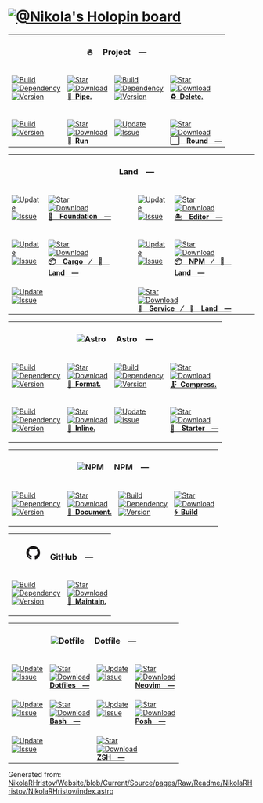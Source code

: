 <h1>
<a href=https://holopin.io/@Nikola target=_blank>
<img alt="@Nikola's Holopin board" src="https://holopin.io/api/user/board?user=Nikola">
</a>
</h1>
<table>
<tr>
<td colspan=4>
<h3 align=center>
<span>
<picture>
</picture>🔥 </span> Project —<br>
</h3>
</td>
</tr>
<tr>
<td colspan=1 valign=top>
<br>
<a href=HTTPS://GitHub.Com/Playform/Pipe/actions/workflows/Node.yml target=_blank>
<picture>
<source media="(prefers-color-scheme: dark)" srcset="https://img.shields.io/github/actions/workflow/status/Playform/Pipe/Node.yml?branch=main&label=Build&logo=node.js&color=black&labelColor=black&logoColor=white&logoWidth=0">
<source media="(prefers-color-scheme: light)" srcset="https://img.shields.io/github/actions/workflow/status/Playform/Pipe/Node.yml?branch=main&label=Build&logo=node.js&color=white&labelColor=white&logoColor=black&logoWidth=0">
<img alt=Build src="https://img.shields.io/github/actions/workflow/status/Playform/Pipe/Node.yml?branch=main&label=Build&logo=node.js&color=black&labelColor=black&logoColor=white&logoWidth=0" title=Build>
</picture>
</a>
<br>
<a href="HTTPS://NPMJS.Org/@playform/pipe?activeTab=dependencies" target=_blank>
<picture>
<source media="(prefers-color-scheme: dark)" srcset="https://img.shields.io/librariesio/release/npm/@playform/pipe?logo=dependabot&label=&color=black&labelColor=black&logoColor=white&logoWidth=0">
<source media="(prefers-color-scheme: light)" srcset="https://img.shields.io/librariesio/release/npm/@playform/pipe?logo=dependabot&label=&color=white&labelColor=white&logoColor=black&logoWidth=0">
<img alt=Dependency src="https://img.shields.io/librariesio/release/npm/@playform/pipe?logo=dependabot&label=&color=black&labelColor=black&logoColor=white&logoWidth=0" title=Dependency>
</picture>
</a>
<br>
<a href=HTTPS://NPMJS.Org/@playform/pipe target=_blank>
<picture>
<source media="(prefers-color-scheme: dark)" srcset="https://img.shields.io/npm/v/@playform/pipe?label=Version&logo=npm&color=black&labelColor=black&logoColor=white&logoWidth=0">
<source media="(prefers-color-scheme: light)" srcset="https://img.shields.io/npm/v/@playform/pipe?label=Version&logo=npm&color=white&labelColor=white&logoColor=black&logoWidth=0">
<img alt=Version src="https://img.shields.io/npm/v/@playform/pipe?label=Version&logo=npm&color=black&labelColor=black&logoColor=white&logoWidth=0" title=Version>
</picture>
</a>
<br>
<br>
</td>
<td colspan=1 valign=top>
<br>
<a href=HTTPS://GitHub.Com/Playform/Pipe target=_blank>
<picture>
<source media="(prefers-color-scheme: dark)" srcset="https://img.shields.io/github/stars/Playform/Pipe?label=stars&logo=github&color=black&labelColor=black&logoColor=white&logoWidth=0&logoColor=black">
<source media="(prefers-color-scheme: light)" srcset="https://img.shields.io/github/stars/Playform/Pipe?label=stars&logo=github&color=white&labelColor=white&logoColor=black&logoWidth=0&logoColor=black">
<img alt=Star src="https://img.shields.io/github/stars/Playform/Pipe?label=stars&logo=github&color=black&labelColor=black&logoColor=white&logoWidth=0&logoColor=black">
</picture>
</a>
<br>
<a href=HTTPS://NPMJS.Org/@playform/pipe target=_blank>
<picture>
<source media="(prefers-color-scheme: dark)" srcset="https://img.shields.io/npm/dt/@playform/pipe?label=Download&logo=npm&color=black&labelColor=black&logoColor=white&logoWidth=0">
<source media="(prefers-color-scheme: light)" srcset="https://img.shields.io/npm/dt/@playform/pipe?label=Download&logo=npm&color=white&labelColor=white&logoColor=black&logoWidth=0">
<img alt=Download src="https://img.shields.io/npm/dt/@playform/pipe?label=Download&logo=npm&color=black&labelColor=black&logoColor=white&logoWidth=0" title=Download>
</picture>
</a>
<br>
<a href=HTTPS://GitHub.Com/Playform/Pipe target=_blank>
<b>🧪 Pipe.</b>
</a>
<br>
</td>
<td colspan=1 valign=top>
<br>
<a href=HTTPS://GitHub.Com/Playform/Delete/actions/workflows/Node.yml target=_blank>
<picture>
<source media="(prefers-color-scheme: dark)" srcset="https://img.shields.io/github/actions/workflow/status/Playform/Delete/Node.yml?branch=main&label=Build&logo=node.js&color=black&labelColor=black&logoColor=white&logoWidth=0">
<source media="(prefers-color-scheme: light)" srcset="https://img.shields.io/github/actions/workflow/status/Playform/Delete/Node.yml?branch=main&label=Build&logo=node.js&color=white&labelColor=white&logoColor=black&logoWidth=0">
<img alt=Build src="https://img.shields.io/github/actions/workflow/status/Playform/Delete/Node.yml?branch=main&label=Build&logo=node.js&color=black&labelColor=black&logoColor=white&logoWidth=0" title=Build>
</picture>
</a>
<br>
<a href="HTTPS://NPMJS.Org/@playform/delete?activeTab=dependencies" target=_blank>
<picture>
<source media="(prefers-color-scheme: dark)" srcset="https://img.shields.io/librariesio/release/npm/@playform/delete?logo=dependabot&label=&color=black&labelColor=black&logoColor=white&logoWidth=0">
<source media="(prefers-color-scheme: light)" srcset="https://img.shields.io/librariesio/release/npm/@playform/delete?logo=dependabot&label=&color=white&labelColor=white&logoColor=black&logoWidth=0">
<img alt=Dependency src="https://img.shields.io/librariesio/release/npm/@playform/delete?logo=dependabot&label=&color=black&labelColor=black&logoColor=white&logoWidth=0" title=Dependency>
</picture>
</a>
<br>
<a href=HTTPS://NPMJS.Org/@playform/delete target=_blank>
<picture>
<source media="(prefers-color-scheme: dark)" srcset="https://img.shields.io/npm/v/@playform/delete?label=Version&logo=npm&color=black&labelColor=black&logoColor=white&logoWidth=0">
<source media="(prefers-color-scheme: light)" srcset="https://img.shields.io/npm/v/@playform/delete?label=Version&logo=npm&color=white&labelColor=white&logoColor=black&logoWidth=0">
<img alt=Version src="https://img.shields.io/npm/v/@playform/delete?label=Version&logo=npm&color=black&labelColor=black&logoColor=white&logoWidth=0" title=Version>
</picture>
</a>
<br>
<br>
</td>
<td colspan=1 valign=top>
<br>
<a href=HTTPS://GitHub.Com/Playform/Delete target=_blank>
<picture>
<source media="(prefers-color-scheme: dark)" srcset="https://img.shields.io/github/stars/Playform/Delete?label=stars&logo=github&color=black&labelColor=black&logoColor=white&logoWidth=0&logoColor=black">
<source media="(prefers-color-scheme: light)" srcset="https://img.shields.io/github/stars/Playform/Delete?label=stars&logo=github&color=white&labelColor=white&logoColor=black&logoWidth=0&logoColor=black">
<img alt=Star src="https://img.shields.io/github/stars/Playform/Delete?label=stars&logo=github&color=black&labelColor=black&logoColor=white&logoWidth=0&logoColor=black">
</picture>
</a>
<br>
<a href=HTTPS://NPMJS.Org/@playform/delete target=_blank>
<picture>
<source media="(prefers-color-scheme: dark)" srcset="https://img.shields.io/npm/dt/@playform/delete?label=Download&logo=npm&color=black&labelColor=black&logoColor=white&logoWidth=0">
<source media="(prefers-color-scheme: light)" srcset="https://img.shields.io/npm/dt/@playform/delete?label=Download&logo=npm&color=white&labelColor=white&logoColor=black&logoWidth=0">
<img alt=Download src="https://img.shields.io/npm/dt/@playform/delete?label=Download&logo=npm&color=black&labelColor=black&logoColor=white&logoWidth=0" title=Download>
</picture>
</a>
<br>
<a href=HTTPS://GitHub.Com/Playform/Delete target=_blank>
<b>♻️ Delete.</b>
</a>
<br>
</td>
</tr>
<tr>
<td colspan=1 valign=top>
<br>
<a href=HTTPS://GitHub.Com/Playform/Run/actions/workflows/Rust.yml target=_blank>
<picture>
<source media="(prefers-color-scheme: dark)" srcset="https://img.shields.io/github/actions/workflow/status/Playform/Run/Rust.yml?branch=main&label=Build&color=black&labelColor=black&logoColor=white&logoWidth=0">
<source media="(prefers-color-scheme: light)" srcset="https://img.shields.io/github/actions/workflow/status/Playform/Run/Rust.yml?branch=main&label=Build&color=white&labelColor=white&logoColor=black&logoWidth=0">
<img alt=Build src="https://img.shields.io/github/actions/workflow/status/Playform/Run/Rust.yml?branch=main&label=Build&color=black&labelColor=black&logoColor=white&logoWidth=0" title=Build>
</picture>
</a>
<br>
<a href=HTTPS://Crates.IO/crates/prun target=_blank>
<picture>
<source media="(prefers-color-scheme: dark)" srcset="https://img.shields.io/crates/v/prun?label=Version&color=black&labelColor=black&logoColor=white&logoWidth=0">
<source media="(prefers-color-scheme: light)" srcset="https://img.shields.io/crates/v/prun?label=Version&color=white&labelColor=white&logoColor=black&logoWidth=0">
<img alt=Version src="https://img.shields.io/crates/v/prun?label=Version&color=black&labelColor=black&logoColor=white&logoWidth=0" title=Version>
</picture>
</a>
<br>
<br>
</td>
<td colspan=1 valign=top>
<br>
<a href=https://github.com/Playform/Run.git target=_blank>
<picture>
<source media="(prefers-color-scheme: dark)" srcset="https://img.shields.io/github/stars/Playform/Run?label=stars&logo=github&color=black&labelColor=black&logoColor=white&logoWidth=0&logoColor=black">
<source media="(prefers-color-scheme: light)" srcset="https://img.shields.io/github/stars/Playform/Run?label=stars&logo=github&color=white&labelColor=white&logoColor=black&logoWidth=0&logoColor=black">
<img alt=Star src="https://img.shields.io/github/stars/Playform/Run?label=stars&logo=github&color=black&labelColor=black&logoColor=white&logoWidth=0&logoColor=black">
</picture>
</a>
<br>
<a href=HTTPS://Crates.IO/crates/prun target=_blank>
<picture>
<source media="(prefers-color-scheme: dark)" srcset="https://img.shields.io/crates/d/prun?label=Download&color=black&labelColor=black&logoColor=white&logoWidth=0">
<source media="(prefers-color-scheme: light)" srcset="https://img.shields.io/crates/d/prun?label=Download&color=white&labelColor=white&logoColor=black&logoWidth=0">
<img alt=Download src="https://img.shields.io/crates/d/prun?label=Download&color=black&labelColor=black&logoColor=white&logoWidth=0" title=Download>
</picture>
</a>
<br>
<a href=https://github.com/Playform/Run.git target=_blank>
<b>🍺 Run</b>
</a>
<br>
</td>
<td colspan=1 valign=top>
<br>
<a href=HTTPS://GitHub.Com/RoundWindows/Application target=_blank>
<picture>
<source media="(prefers-color-scheme: dark)" srcset="https://img.shields.io/github/last-commit/RoundWindows/Application?label=Update&color=black&labelColor=black&logoColor=white&logoWidth=0">
<source media="(prefers-color-scheme: light)" srcset="https://img.shields.io/github/last-commit/RoundWindows/Application?label=Update&color=white&labelColor=white&logoColor=black&logoWidth=0">
<img alt=Update src="https://img.shields.io/github/last-commit/RoundWindows/Application?label=Update&color=black&labelColor=black&logoColor=white&logoWidth=0" title=Update>
</picture>
</a>
<br>
<a href=HTTPS://GitHub.Com/RoundWindows/Application target=_blank>
<picture>
<source media="(prefers-color-scheme: dark)" srcset="https://img.shields.io/github/issues/RoundWindows/Application?label=Issue&color=black&labelColor=black&logoColor=white&logoWidth=0">
<source media="(prefers-color-scheme: light)" srcset="https://img.shields.io/github/issues/RoundWindows/Application?label=Issue&color=white&labelColor=white&logoColor=black&logoWidth=0">
<img alt=Issue src="https://img.shields.io/github/issues/RoundWindows/Application?label=Issue&color=black&labelColor=black&logoColor=white&logoWidth=0" title=Issue>
</picture>
</a>
<br>
<br>
</td>
<td colspan=1 valign=top>
<br>
<a href=https://github.com/PlayForm/Round target=_blank>
<picture>
<source media="(prefers-color-scheme: dark)" srcset="https://img.shields.io/github/stars/PlayForm/Round?label=stars&logo=github&color=black&labelColor=black&logoColor=white&logoWidth=0&logoColor=black">
<source media="(prefers-color-scheme: light)" srcset="https://img.shields.io/github/stars/PlayForm/Round?label=stars&logo=github&color=white&labelColor=white&logoColor=black&logoWidth=0&logoColor=black">
<img alt=Star src="https://img.shields.io/github/stars/PlayForm/Round?label=stars&logo=github&color=black&labelColor=black&logoColor=white&logoWidth=0&logoColor=black">
</picture>
</a>
<br>
<a href=HTTPS://GitHub.Com/RoundWindows/Application target=_blank>
<picture>
<source media="(prefers-color-scheme: dark)" srcset="https://img.shields.io/github/downloads/RoundWindows/Application/total?label=Download&color=black&labelColor=black&logoColor=white&logoWidth=0">
<source media="(prefers-color-scheme: light)" srcset="https://img.shields.io/github/downloads/RoundWindows/Application/total?label=Download&color=white&labelColor=white&logoColor=black&logoWidth=0">
<img alt=Download src="https://img.shields.io/github/downloads/RoundWindows/Application/total?label=Download&color=black&labelColor=black&logoColor=white&logoWidth=0" title=Download>
</picture>
</a>
<br>
<a href=https://github.com/PlayForm/Round target=_blank>
<b>⬜ Round —</b>
</a>
<br>
</td>
</tr>
</table>
<table>
<tr>
<td colspan=4>
<h3 align=center>
<picture>
<source media="(prefers-color-scheme: dark)" srcset=https://nikolahristov.tech/Dark/Image/GitHub/Land.svg>
<source media="(prefers-color-scheme: light)" srcset=https://nikolahristov.tech/Image/GitHub/Land.svg>
<img alt="" src=https://nikolahristov.tech/Image/GitHub/Land.svg width=28>
</picture> Land —<br>
</h3>
</td>
</tr>
<tr>
<td colspan=1 valign=top>
<br>
<a href=HTTPS://GitHub.Com/CodeEditorLand/Foundation target=_blank>
<picture>
<source media="(prefers-color-scheme: dark)" srcset="https://img.shields.io/github/last-commit/CodeEditorLand/Foundation?label=Update&color=black&labelColor=black&logoColor=white&logoWidth=0">
<source media="(prefers-color-scheme: light)" srcset="https://img.shields.io/github/last-commit/CodeEditorLand/Foundation?label=Update&color=white&labelColor=white&logoColor=black&logoWidth=0">
<img alt=Update src="https://img.shields.io/github/last-commit/CodeEditorLand/Foundation?label=Update&color=black&labelColor=black&logoColor=white&logoWidth=0" title=Update>
</picture>
</a>
<br>
<a href=HTTPS://GitHub.Com/CodeEditorLand/Foundation target=_blank>
<picture>
<source media="(prefers-color-scheme: dark)" srcset="https://img.shields.io/github/issues/CodeEditorLand/Foundation?label=Issue&color=black&labelColor=black&logoColor=white&logoWidth=0">
<source media="(prefers-color-scheme: light)" srcset="https://img.shields.io/github/issues/CodeEditorLand/Foundation?label=Issue&color=white&labelColor=white&logoColor=black&logoWidth=0">
<img alt=Issue src="https://img.shields.io/github/issues/CodeEditorLand/Foundation?label=Issue&color=black&labelColor=black&logoColor=white&logoWidth=0" title=Issue>
</picture>
</a>
<br>
<br>
</td>
<td colspan=1 valign=top>
<br>
<a href=https://github.com/CodeEditorLand/Foundation target=_blank>
<picture>
<source media="(prefers-color-scheme: dark)" srcset="https://img.shields.io/github/stars/CodeEditorLand/Foundation?label=stars&logo=github&color=black&labelColor=black&logoColor=white&logoWidth=0&logoColor=black">
<source media="(prefers-color-scheme: light)" srcset="https://img.shields.io/github/stars/CodeEditorLand/Foundation?label=stars&logo=github&color=white&labelColor=white&logoColor=black&logoWidth=0&logoColor=black">
<img alt=Star src="https://img.shields.io/github/stars/CodeEditorLand/Foundation?label=stars&logo=github&color=black&labelColor=black&logoColor=white&logoWidth=0&logoColor=black">
</picture>
</a>
<br>
<a href=HTTPS://GitHub.Com/CodeEditorLand/Foundation target=_blank>
<picture>
<source media="(prefers-color-scheme: dark)" srcset="https://img.shields.io/github/downloads/CodeEditorLand/Foundation/total?label=Download&color=black&labelColor=black&logoColor=white&logoWidth=0">
<source media="(prefers-color-scheme: light)" srcset="https://img.shields.io/github/downloads/CodeEditorLand/Foundation/total?label=Download&color=white&labelColor=white&logoColor=black&logoWidth=0">
<img alt=Download src="https://img.shields.io/github/downloads/CodeEditorLand/Foundation/total?label=Download&color=black&labelColor=black&logoColor=white&logoWidth=0" title=Download>
</picture>
</a>
<br>
<a href=https://github.com/CodeEditorLand/Foundation target=_blank>
<b>🌌 Foundation —</b>
</a>
<br>
</td>
<td colspan=1 valign=top>
<br>
<a href=HTTPS://GitHub.Com/CodeEditorLand/Editor target=_blank>
<picture>
<source media="(prefers-color-scheme: dark)" srcset="https://img.shields.io/github/last-commit/CodeEditorLand/Editor?label=Update&color=black&labelColor=black&logoColor=white&logoWidth=0">
<source media="(prefers-color-scheme: light)" srcset="https://img.shields.io/github/last-commit/CodeEditorLand/Editor?label=Update&color=white&labelColor=white&logoColor=black&logoWidth=0">
<img alt=Update src="https://img.shields.io/github/last-commit/CodeEditorLand/Editor?label=Update&color=black&labelColor=black&logoColor=white&logoWidth=0" title=Update>
</picture>
</a>
<br>
<a href=HTTPS://GitHub.Com/CodeEditorLand/Editor target=_blank>
<picture>
<source media="(prefers-color-scheme: dark)" srcset="https://img.shields.io/github/issues/CodeEditorLand/Editor?label=Issue&color=black&labelColor=black&logoColor=white&logoWidth=0">
<source media="(prefers-color-scheme: light)" srcset="https://img.shields.io/github/issues/CodeEditorLand/Editor?label=Issue&color=white&labelColor=white&logoColor=black&logoWidth=0">
<img alt=Issue src="https://img.shields.io/github/issues/CodeEditorLand/Editor?label=Issue&color=black&labelColor=black&logoColor=white&logoWidth=0" title=Issue>
</picture>
</a>
<br>
<br>
</td>
<td colspan=1 valign=top>
<br>
<a href=https://github.com/CodeEditorLand/Editor target=_blank>
<picture>
<source media="(prefers-color-scheme: dark)" srcset="https://img.shields.io/github/stars/CodeEditorLand/Editor?label=stars&logo=github&color=black&labelColor=black&logoColor=white&logoWidth=0&logoColor=black">
<source media="(prefers-color-scheme: light)" srcset="https://img.shields.io/github/stars/CodeEditorLand/Editor?label=stars&logo=github&color=white&labelColor=white&logoColor=black&logoWidth=0&logoColor=black">
<img alt=Star src="https://img.shields.io/github/stars/CodeEditorLand/Editor?label=stars&logo=github&color=black&labelColor=black&logoColor=white&logoWidth=0&logoColor=black">
</picture>
</a>
<br>
<a href=HTTPS://GitHub.Com/CodeEditorLand/Editor target=_blank>
<picture>
<source media="(prefers-color-scheme: dark)" srcset="https://img.shields.io/github/downloads/CodeEditorLand/Editor/total?label=Download&color=black&labelColor=black&logoColor=white&logoWidth=0">
<source media="(prefers-color-scheme: light)" srcset="https://img.shields.io/github/downloads/CodeEditorLand/Editor/total?label=Download&color=white&labelColor=white&logoColor=black&logoWidth=0">
<img alt=Download src="https://img.shields.io/github/downloads/CodeEditorLand/Editor/total?label=Download&color=black&labelColor=black&logoColor=white&logoWidth=0" title=Download>
</picture>
</a>
<br>
<a href=https://github.com/CodeEditorLand/Editor target=_blank>
<b>🏝️ Editor —</b>
</a>
<br>
</td>
</tr>
<tr>
<td colspan=1 valign=top>
<br>
<a href=HTTPS://GitHub.Com/CodeEditorLand/FoundationLandCargo target=_blank>
<picture>
<source media="(prefers-color-scheme: dark)" srcset="https://img.shields.io/github/last-commit/CodeEditorLand/FoundationLandCargo?label=Update&color=black&labelColor=black&logoColor=white&logoWidth=0">
<source media="(prefers-color-scheme: light)" srcset="https://img.shields.io/github/last-commit/CodeEditorLand/FoundationLandCargo?label=Update&color=white&labelColor=white&logoColor=black&logoWidth=0">
<img alt=Update src="https://img.shields.io/github/last-commit/CodeEditorLand/FoundationLandCargo?label=Update&color=black&labelColor=black&logoColor=white&logoWidth=0" title=Update>
</picture>
</a>
<br>
<a href=HTTPS://GitHub.Com/CodeEditorLand/FoundationLandCargo target=_blank>
<picture>
<source media="(prefers-color-scheme: dark)" srcset="https://img.shields.io/github/issues/CodeEditorLand/FoundationLandCargo?label=Issue&color=black&labelColor=black&logoColor=white&logoWidth=0">
<source media="(prefers-color-scheme: light)" srcset="https://img.shields.io/github/issues/CodeEditorLand/FoundationLandCargo?label=Issue&color=white&labelColor=white&logoColor=black&logoWidth=0">
<img alt=Issue src="https://img.shields.io/github/issues/CodeEditorLand/FoundationLandCargo?label=Issue&color=black&labelColor=black&logoColor=white&logoWidth=0" title=Issue>
</picture>
</a>
<br>
<br>
</td>
<td colspan=1 valign=top>
<br>
<a href=https://github.com/CodeEditorLand/FoundationLandCargo target=_blank>
<picture>
<source media="(prefers-color-scheme: dark)" srcset="https://img.shields.io/github/stars/CodeEditorLand/FoundationLandCargo?label=stars&logo=github&color=black&labelColor=black&logoColor=white&logoWidth=0&logoColor=black">
<source media="(prefers-color-scheme: light)" srcset="https://img.shields.io/github/stars/CodeEditorLand/FoundationLandCargo?label=stars&logo=github&color=white&labelColor=white&logoColor=black&logoWidth=0&logoColor=black">
<img alt=Star src="https://img.shields.io/github/stars/CodeEditorLand/FoundationLandCargo?label=stars&logo=github&color=black&labelColor=black&logoColor=white&logoWidth=0&logoColor=black">
</picture>
</a>
<br>
<a href=HTTPS://GitHub.Com/CodeEditorLand/FoundationLandCargo target=_blank>
<picture>
<source media="(prefers-color-scheme: dark)" srcset="https://img.shields.io/github/downloads/CodeEditorLand/FoundationLandCargo/total?label=Download&color=black&labelColor=black&logoColor=white&logoWidth=0">
<source media="(prefers-color-scheme: light)" srcset="https://img.shields.io/github/downloads/CodeEditorLand/FoundationLandCargo/total?label=Download&color=white&labelColor=white&logoColor=black&logoWidth=0">
<img alt=Download src="https://img.shields.io/github/downloads/CodeEditorLand/FoundationLandCargo/total?label=Download&color=black&labelColor=black&logoColor=white&logoWidth=0" title=Download>
</picture>
</a>
<br>
<a href=https://github.com/CodeEditorLand/FoundationLandCargo target=_blank>
<b>📦 Cargo ⁄ 🌆 Land —</b>
</a>
<br>
</td>
<td colspan=1 valign=top>
<br>
<a href=HTTPS://GitHub.Com/CodeEditorLand/FoundationLandNPM target=_blank>
<picture>
<source media="(prefers-color-scheme: dark)" srcset="https://img.shields.io/github/last-commit/CodeEditorLand/FoundationLandNPM?label=Update&color=black&labelColor=black&logoColor=white&logoWidth=0">
<source media="(prefers-color-scheme: light)" srcset="https://img.shields.io/github/last-commit/CodeEditorLand/FoundationLandNPM?label=Update&color=white&labelColor=white&logoColor=black&logoWidth=0">
<img alt=Update src="https://img.shields.io/github/last-commit/CodeEditorLand/FoundationLandNPM?label=Update&color=black&labelColor=black&logoColor=white&logoWidth=0" title=Update>
</picture>
</a>
<br>
<a href=HTTPS://GitHub.Com/CodeEditorLand/FoundationLandNPM target=_blank>
<picture>
<source media="(prefers-color-scheme: dark)" srcset="https://img.shields.io/github/issues/CodeEditorLand/FoundationLandNPM?label=Issue&color=black&labelColor=black&logoColor=white&logoWidth=0">
<source media="(prefers-color-scheme: light)" srcset="https://img.shields.io/github/issues/CodeEditorLand/FoundationLandNPM?label=Issue&color=white&labelColor=white&logoColor=black&logoWidth=0">
<img alt=Issue src="https://img.shields.io/github/issues/CodeEditorLand/FoundationLandNPM?label=Issue&color=black&labelColor=black&logoColor=white&logoWidth=0" title=Issue>
</picture>
</a>
<br>
<br>
</td>
<td colspan=1 valign=top>
<br>
<a href=https://github.com/CodeEditorLand/FoundationLandNPM target=_blank>
<picture>
<source media="(prefers-color-scheme: dark)" srcset="https://img.shields.io/github/stars/CodeEditorLand/FoundationLandNPM?label=stars&logo=github&color=black&labelColor=black&logoColor=white&logoWidth=0&logoColor=black">
<source media="(prefers-color-scheme: light)" srcset="https://img.shields.io/github/stars/CodeEditorLand/FoundationLandNPM?label=stars&logo=github&color=white&labelColor=white&logoColor=black&logoWidth=0&logoColor=black">
<img alt=Star src="https://img.shields.io/github/stars/CodeEditorLand/FoundationLandNPM?label=stars&logo=github&color=black&labelColor=black&logoColor=white&logoWidth=0&logoColor=black">
</picture>
</a>
<br>
<a href=HTTPS://GitHub.Com/CodeEditorLand/FoundationLandNPM target=_blank>
<picture>
<source media="(prefers-color-scheme: dark)" srcset="https://img.shields.io/github/downloads/CodeEditorLand/FoundationLandNPM/total?label=Download&color=black&labelColor=black&logoColor=white&logoWidth=0">
<source media="(prefers-color-scheme: light)" srcset="https://img.shields.io/github/downloads/CodeEditorLand/FoundationLandNPM/total?label=Download&color=white&labelColor=white&logoColor=black&logoWidth=0">
<img alt=Download src="https://img.shields.io/github/downloads/CodeEditorLand/FoundationLandNPM/total?label=Download&color=black&labelColor=black&logoColor=white&logoWidth=0" title=Download>
</picture>
</a>
<br>
<a href=https://github.com/CodeEditorLand/FoundationLandNPM target=_blank>
<b>📦 NPM ⁄ 🌆 Land —</b>
</a>
<br>
</td>
</tr>
<tr>
<td colspan=2 valign=top>
<br>
<a href=HTTPS://GitHub.Com/CodeEditorLand/FoundationLandService target=_blank>
<picture>
<source media="(prefers-color-scheme: dark)" srcset="https://img.shields.io/github/last-commit/CodeEditorLand/FoundationLandService?label=Update&color=black&labelColor=black&logoColor=white&logoWidth=0">
<source media="(prefers-color-scheme: light)" srcset="https://img.shields.io/github/last-commit/CodeEditorLand/FoundationLandService?label=Update&color=white&labelColor=white&logoColor=black&logoWidth=0">
<img alt=Update src="https://img.shields.io/github/last-commit/CodeEditorLand/FoundationLandService?label=Update&color=black&labelColor=black&logoColor=white&logoWidth=0" title=Update>
</picture>
</a>
<br>
<a href=HTTPS://GitHub.Com/CodeEditorLand/FoundationLandService target=_blank>
<picture>
<source media="(prefers-color-scheme: dark)" srcset="https://img.shields.io/github/issues/CodeEditorLand/FoundationLandService?label=Issue&color=black&labelColor=black&logoColor=white&logoWidth=0">
<source media="(prefers-color-scheme: light)" srcset="https://img.shields.io/github/issues/CodeEditorLand/FoundationLandService?label=Issue&color=white&labelColor=white&logoColor=black&logoWidth=0">
<img alt=Issue src="https://img.shields.io/github/issues/CodeEditorLand/FoundationLandService?label=Issue&color=black&labelColor=black&logoColor=white&logoWidth=0" title=Issue>
</picture>
</a>
<br>
<br>
</td>
<td colspan=2 valign=top>
<br>
<a href=https://github.com/CodeEditorLand/FoundationLandService target=_blank>
<picture>
<source media="(prefers-color-scheme: dark)" srcset="https://img.shields.io/github/stars/CodeEditorLand/FoundationLandService?label=stars&logo=github&color=black&labelColor=black&logoColor=white&logoWidth=0&logoColor=black">
<source media="(prefers-color-scheme: light)" srcset="https://img.shields.io/github/stars/CodeEditorLand/FoundationLandService?label=stars&logo=github&color=white&labelColor=white&logoColor=black&logoWidth=0&logoColor=black">
<img alt=Star src="https://img.shields.io/github/stars/CodeEditorLand/FoundationLandService?label=stars&logo=github&color=black&labelColor=black&logoColor=white&logoWidth=0&logoColor=black">
</picture>
</a>
<br>
<a href=HTTPS://GitHub.Com/CodeEditorLand/FoundationLandService target=_blank>
<picture>
<source media="(prefers-color-scheme: dark)" srcset="https://img.shields.io/github/downloads/CodeEditorLand/FoundationLandService/total?label=Download&color=black&labelColor=black&logoColor=white&logoWidth=0">
<source media="(prefers-color-scheme: light)" srcset="https://img.shields.io/github/downloads/CodeEditorLand/FoundationLandService/total?label=Download&color=white&labelColor=white&logoColor=black&logoWidth=0">
<img alt=Download src="https://img.shields.io/github/downloads/CodeEditorLand/FoundationLandService/total?label=Download&color=black&labelColor=black&logoColor=white&logoWidth=0" title=Download>
</picture>
</a>
<br>
<a href=https://github.com/CodeEditorLand/FoundationLandService target=_blank>
<b>🔩 Service ⁄ 🌆 Land —</b>
</a>
<br>
</td>
</tr>
</table>
<table>
<tr>
<td colspan=4>
<h3 align=center>
<span>
<picture>
<source media="(prefers-color-scheme: dark)" srcset=https://nikolahristov.tech/Dark/Image/GitHub/Astro.svg>
<source media="(prefers-color-scheme: light)" srcset=https://nikolahristov.tech/Image/GitHub/Astro.svg>
<img alt=Astro src=https://nikolahristov.tech/Image/GitHub/Astro.svg width=28>
</picture>
</span> Astro —<br>
</h3>
</td>
</tr>
<tr>
<td colspan=1 valign=top>
<br>
<a href=HTTPS://GitHub.Com/Playform/Format/actions/workflows/Node.yml target=_blank>
<picture>
<source media="(prefers-color-scheme: dark)" srcset="https://img.shields.io/github/actions/workflow/status/Playform/Format/Node.yml?branch=main&label=Build&logo=node.js&color=black&labelColor=black&logoColor=white&logoWidth=0">
<source media="(prefers-color-scheme: light)" srcset="https://img.shields.io/github/actions/workflow/status/Playform/Format/Node.yml?branch=main&label=Build&logo=node.js&color=white&labelColor=white&logoColor=black&logoWidth=0">
<img alt=Build src="https://img.shields.io/github/actions/workflow/status/Playform/Format/Node.yml?branch=main&label=Build&logo=node.js&color=black&labelColor=black&logoColor=white&logoWidth=0" title=Build>
</picture>
</a>
<br>
<a href="HTTPS://NPMJS.Org/@playform/format?activeTab=dependencies" target=_blank>
<picture>
<source media="(prefers-color-scheme: dark)" srcset="https://img.shields.io/librariesio/release/npm/@playform/format?logo=dependabot&label=&color=black&labelColor=black&logoColor=white&logoWidth=0">
<source media="(prefers-color-scheme: light)" srcset="https://img.shields.io/librariesio/release/npm/@playform/format?logo=dependabot&label=&color=white&labelColor=white&logoColor=black&logoWidth=0">
<img alt=Dependency src="https://img.shields.io/librariesio/release/npm/@playform/format?logo=dependabot&label=&color=black&labelColor=black&logoColor=white&logoWidth=0" title=Dependency>
</picture>
</a>
<br>
<a href=HTTPS://NPMJS.Org/@playform/format target=_blank>
<picture>
<source media="(prefers-color-scheme: dark)" srcset="https://img.shields.io/npm/v/@playform/format?label=Version&logo=npm&color=black&labelColor=black&logoColor=white&logoWidth=0">
<source media="(prefers-color-scheme: light)" srcset="https://img.shields.io/npm/v/@playform/format?label=Version&logo=npm&color=white&labelColor=white&logoColor=black&logoWidth=0">
<img alt=Version src="https://img.shields.io/npm/v/@playform/format?label=Version&logo=npm&color=black&labelColor=black&logoColor=white&logoWidth=0" title=Version>
</picture>
</a>
<br>
<br>
</td>
<td colspan=1 valign=top>
<br>
<a href=HTTPS://GitHub.Com/Playform/Format target=_blank>
<picture>
<source media="(prefers-color-scheme: dark)" srcset="https://img.shields.io/github/stars/Playform/Format?label=stars&logo=github&color=black&labelColor=black&logoColor=white&logoWidth=0&logoColor=black">
<source media="(prefers-color-scheme: light)" srcset="https://img.shields.io/github/stars/Playform/Format?label=stars&logo=github&color=white&labelColor=white&logoColor=black&logoWidth=0&logoColor=black">
<img alt=Star src="https://img.shields.io/github/stars/Playform/Format?label=stars&logo=github&color=black&labelColor=black&logoColor=white&logoWidth=0&logoColor=black">
</picture>
</a>
<br>
<a href=HTTPS://NPMJS.Org/@playform/format target=_blank>
<picture>
<source media="(prefers-color-scheme: dark)" srcset="https://img.shields.io/npm/dt/@playform/format?label=Download&logo=npm&color=black&labelColor=black&logoColor=white&logoWidth=0">
<source media="(prefers-color-scheme: light)" srcset="https://img.shields.io/npm/dt/@playform/format?label=Download&logo=npm&color=white&labelColor=white&logoColor=black&logoWidth=0">
<img alt=Download src="https://img.shields.io/npm/dt/@playform/format?label=Download&logo=npm&color=black&labelColor=black&logoColor=white&logoWidth=0" title=Download>
</picture>
</a>
<br>
<a href=HTTPS://GitHub.Com/Playform/Format target=_blank>
<b>🗻 Format.</b>
</a>
<br>
</td>
<td colspan=1 valign=top>
<br>
<a href=HTTPS://GitHub.Com/Playform/Compress/actions/workflows/Node.yml target=_blank>
<picture>
<source media="(prefers-color-scheme: dark)" srcset="https://img.shields.io/github/actions/workflow/status/Playform/Compress/Node.yml?branch=main&label=Build&logo=node.js&color=black&labelColor=black&logoColor=white&logoWidth=0">
<source media="(prefers-color-scheme: light)" srcset="https://img.shields.io/github/actions/workflow/status/Playform/Compress/Node.yml?branch=main&label=Build&logo=node.js&color=white&labelColor=white&logoColor=black&logoWidth=0">
<img alt=Build src="https://img.shields.io/github/actions/workflow/status/Playform/Compress/Node.yml?branch=main&label=Build&logo=node.js&color=black&labelColor=black&logoColor=white&logoWidth=0" title=Build>
</picture>
</a>
<br>
<a href="HTTPS://NPMJS.Org/@playform/compress?activeTab=dependencies" target=_blank>
<picture>
<source media="(prefers-color-scheme: dark)" srcset="https://img.shields.io/librariesio/release/npm/@playform/compress?logo=dependabot&label=&color=black&labelColor=black&logoColor=white&logoWidth=0">
<source media="(prefers-color-scheme: light)" srcset="https://img.shields.io/librariesio/release/npm/@playform/compress?logo=dependabot&label=&color=white&labelColor=white&logoColor=black&logoWidth=0">
<img alt=Dependency src="https://img.shields.io/librariesio/release/npm/@playform/compress?logo=dependabot&label=&color=black&labelColor=black&logoColor=white&logoWidth=0" title=Dependency>
</picture>
</a>
<br>
<a href=HTTPS://NPMJS.Org/@playform/compress target=_blank>
<picture>
<source media="(prefers-color-scheme: dark)" srcset="https://img.shields.io/npm/v/@playform/compress?label=Version&logo=npm&color=black&labelColor=black&logoColor=white&logoWidth=0">
<source media="(prefers-color-scheme: light)" srcset="https://img.shields.io/npm/v/@playform/compress?label=Version&logo=npm&color=white&labelColor=white&logoColor=black&logoWidth=0">
<img alt=Version src="https://img.shields.io/npm/v/@playform/compress?label=Version&logo=npm&color=black&labelColor=black&logoColor=white&logoWidth=0" title=Version>
</picture>
</a>
<br>
<br>
</td>
<td colspan=1 valign=top>
<br>
<a href=HTTPS://GitHub.Com/Playform/Compress target=_blank>
<picture>
<source media="(prefers-color-scheme: dark)" srcset="https://img.shields.io/github/stars/Playform/Compress?label=stars&logo=github&color=black&labelColor=black&logoColor=white&logoWidth=0&logoColor=black">
<source media="(prefers-color-scheme: light)" srcset="https://img.shields.io/github/stars/Playform/Compress?label=stars&logo=github&color=white&labelColor=white&logoColor=black&logoWidth=0&logoColor=black">
<img alt=Star src="https://img.shields.io/github/stars/Playform/Compress?label=stars&logo=github&color=black&labelColor=black&logoColor=white&logoWidth=0&logoColor=black">
</picture>
</a>
<br>
<a href=HTTPS://NPMJS.Org/@playform/compress target=_blank>
<picture>
<source media="(prefers-color-scheme: dark)" srcset="https://img.shields.io/npm/dt/@playform/compress?label=Download&logo=npm&color=black&labelColor=black&logoColor=white&logoWidth=0">
<source media="(prefers-color-scheme: light)" srcset="https://img.shields.io/npm/dt/@playform/compress?label=Download&logo=npm&color=white&labelColor=white&logoColor=black&logoWidth=0">
<img alt=Download src="https://img.shields.io/npm/dt/@playform/compress?label=Download&logo=npm&color=black&labelColor=black&logoColor=white&logoWidth=0" title=Download>
</picture>
</a>
<br>
<a href=HTTPS://GitHub.Com/Playform/Compress target=_blank>
<b>🗜️ Compress.</b>
</a>
<br>
</td>
</tr>
<tr>
<td colspan=1 valign=top>
<br>
<a href=HTTPS://GitHub.Com/Playform/Inline/actions/workflows/Node.yml target=_blank>
<picture>
<source media="(prefers-color-scheme: dark)" srcset="https://img.shields.io/github/actions/workflow/status/Playform/Inline/Node.yml?branch=main&label=Build&logo=node.js&color=black&labelColor=black&logoColor=white&logoWidth=0">
<source media="(prefers-color-scheme: light)" srcset="https://img.shields.io/github/actions/workflow/status/Playform/Inline/Node.yml?branch=main&label=Build&logo=node.js&color=white&labelColor=white&logoColor=black&logoWidth=0">
<img alt=Build src="https://img.shields.io/github/actions/workflow/status/Playform/Inline/Node.yml?branch=main&label=Build&logo=node.js&color=black&labelColor=black&logoColor=white&logoWidth=0" title=Build>
</picture>
</a>
<br>
<a href="HTTPS://NPMJS.Org/@playform/inline?activeTab=dependencies" target=_blank>
<picture>
<source media="(prefers-color-scheme: dark)" srcset="https://img.shields.io/librariesio/release/npm/@playform/inline?logo=dependabot&label=&color=black&labelColor=black&logoColor=white&logoWidth=0">
<source media="(prefers-color-scheme: light)" srcset="https://img.shields.io/librariesio/release/npm/@playform/inline?logo=dependabot&label=&color=white&labelColor=white&logoColor=black&logoWidth=0">
<img alt=Dependency src="https://img.shields.io/librariesio/release/npm/@playform/inline?logo=dependabot&label=&color=black&labelColor=black&logoColor=white&logoWidth=0" title=Dependency>
</picture>
</a>
<br>
<a href=HTTPS://NPMJS.Org/@playform/inline target=_blank>
<picture>
<source media="(prefers-color-scheme: dark)" srcset="https://img.shields.io/npm/v/@playform/inline?label=Version&logo=npm&color=black&labelColor=black&logoColor=white&logoWidth=0">
<source media="(prefers-color-scheme: light)" srcset="https://img.shields.io/npm/v/@playform/inline?label=Version&logo=npm&color=white&labelColor=white&logoColor=black&logoWidth=0">
<img alt=Version src="https://img.shields.io/npm/v/@playform/inline?label=Version&logo=npm&color=black&labelColor=black&logoColor=white&logoWidth=0" title=Version>
</picture>
</a>
<br>
<br>
</td>
<td colspan=1 valign=top>
<br>
<a href=HTTPS://GitHub.Com/Playform/Inline target=_blank>
<picture>
<source media="(prefers-color-scheme: dark)" srcset="https://img.shields.io/github/stars/Playform/Inline?label=stars&logo=github&color=black&labelColor=black&logoColor=white&logoWidth=0&logoColor=black">
<source media="(prefers-color-scheme: light)" srcset="https://img.shields.io/github/stars/Playform/Inline?label=stars&logo=github&color=white&labelColor=white&logoColor=black&logoWidth=0&logoColor=black">
<img alt=Star src="https://img.shields.io/github/stars/Playform/Inline?label=stars&logo=github&color=black&labelColor=black&logoColor=white&logoWidth=0&logoColor=black">
</picture>
</a>
<br>
<a href=HTTPS://NPMJS.Org/@playform/inline target=_blank>
<picture>
<source media="(prefers-color-scheme: dark)" srcset="https://img.shields.io/npm/dt/@playform/inline?label=Download&logo=npm&color=black&labelColor=black&logoColor=white&logoWidth=0">
<source media="(prefers-color-scheme: light)" srcset="https://img.shields.io/npm/dt/@playform/inline?label=Download&logo=npm&color=white&labelColor=white&logoColor=black&logoWidth=0">
<img alt=Download src="https://img.shields.io/npm/dt/@playform/inline?label=Download&logo=npm&color=black&labelColor=black&logoColor=white&logoWidth=0" title=Download>
</picture>
</a>
<br>
<a href=HTTPS://GitHub.Com/Playform/Inline target=_blank>
<b>🦔 Inline.</b>
</a>
<br>
</td>
<td colspan=1 valign=top>
<br>
<a href=HTTPS://GitHub.Com/PlayForm/Starter target=_blank>
<picture>
<source media="(prefers-color-scheme: dark)" srcset="https://img.shields.io/github/last-commit/PlayForm/Starter?label=Update&color=black&labelColor=black&logoColor=white&logoWidth=0">
<source media="(prefers-color-scheme: light)" srcset="https://img.shields.io/github/last-commit/PlayForm/Starter?label=Update&color=white&labelColor=white&logoColor=black&logoWidth=0">
<img alt=Update src="https://img.shields.io/github/last-commit/PlayForm/Starter?label=Update&color=black&labelColor=black&logoColor=white&logoWidth=0" title=Update>
</picture>
</a>
<br>
<a href=HTTPS://GitHub.Com/PlayForm/Starter target=_blank>
<picture>
<source media="(prefers-color-scheme: dark)" srcset="https://img.shields.io/github/issues/PlayForm/Starter?label=Issue&color=black&labelColor=black&logoColor=white&logoWidth=0">
<source media="(prefers-color-scheme: light)" srcset="https://img.shields.io/github/issues/PlayForm/Starter?label=Issue&color=white&labelColor=white&logoColor=black&logoWidth=0">
<img alt=Issue src="https://img.shields.io/github/issues/PlayForm/Starter?label=Issue&color=black&labelColor=black&logoColor=white&logoWidth=0" title=Issue>
</picture>
</a>
<br>
<br>
</td>
<td colspan=1 valign=top>
<br>
<a href=https://github.com/PlayForm/Starter target=_blank>
<picture>
<source media="(prefers-color-scheme: dark)" srcset="https://img.shields.io/github/stars/PlayForm/Starter?label=stars&logo=github&color=black&labelColor=black&logoColor=white&logoWidth=0&logoColor=black">
<source media="(prefers-color-scheme: light)" srcset="https://img.shields.io/github/stars/PlayForm/Starter?label=stars&logo=github&color=white&labelColor=white&logoColor=black&logoWidth=0&logoColor=black">
<img alt=Star src="https://img.shields.io/github/stars/PlayForm/Starter?label=stars&logo=github&color=black&labelColor=black&logoColor=white&logoWidth=0&logoColor=black">
</picture>
</a>
<br>
<a href=HTTPS://GitHub.Com/PlayForm/Starter target=_blank>
<picture>
<source media="(prefers-color-scheme: dark)" srcset="https://img.shields.io/github/downloads/PlayForm/Starter/total?label=Download&color=black&labelColor=black&logoColor=white&logoWidth=0">
<source media="(prefers-color-scheme: light)" srcset="https://img.shields.io/github/downloads/PlayForm/Starter/total?label=Download&color=white&labelColor=white&logoColor=black&logoWidth=0">
<img alt=Download src="https://img.shields.io/github/downloads/PlayForm/Starter/total?label=Download&color=black&labelColor=black&logoColor=white&logoWidth=0" title=Download>
</picture>
</a>
<br>
<a href=https://github.com/PlayForm/Starter target=_blank>
<b>📄 Starter —</b>
</a>
<br>
</td>
</tr>
</table>
<table>
<tr>
<td colspan=4>
<h3 align=center>
<span>
<picture>
<source media="(prefers-color-scheme: dark)" srcset=https://nikolahristov.tech/Image/GitHub/n.svg>
<source media="(prefers-color-scheme: light)" srcset=https://nikolahristov.tech/Image/GitHub/n.svg>
<img alt=NPM src=https://nikolahristov.tech/Image/GitHub/n.svg width=28>
</picture>
</span> NPM —<br>
</h3>
</td>
</tr>
<tr>
<td colspan=1 valign=top>
<br>
<a href=HTTPS://GitHub.Com/Playform/Document/actions/workflows/Node.yml target=_blank>
<picture>
<source media="(prefers-color-scheme: dark)" srcset="https://img.shields.io/github/actions/workflow/status/Playform/Document/Node.yml?branch=main&label=Build&logo=node.js&color=black&labelColor=black&logoColor=white&logoWidth=0">
<source media="(prefers-color-scheme: light)" srcset="https://img.shields.io/github/actions/workflow/status/Playform/Document/Node.yml?branch=main&label=Build&logo=node.js&color=white&labelColor=white&logoColor=black&logoWidth=0">
<img alt=Build src="https://img.shields.io/github/actions/workflow/status/Playform/Document/Node.yml?branch=main&label=Build&logo=node.js&color=black&labelColor=black&logoColor=white&logoWidth=0" title=Build>
</picture>
</a>
<br>
<a href="HTTPS://NPMJS.Org/@playform/document?activeTab=dependencies" target=_blank>
<picture>
<source media="(prefers-color-scheme: dark)" srcset="https://img.shields.io/librariesio/release/npm/@playform/document?logo=dependabot&label=&color=black&labelColor=black&logoColor=white&logoWidth=0">
<source media="(prefers-color-scheme: light)" srcset="https://img.shields.io/librariesio/release/npm/@playform/document?logo=dependabot&label=&color=white&labelColor=white&logoColor=black&logoWidth=0">
<img alt=Dependency src="https://img.shields.io/librariesio/release/npm/@playform/document?logo=dependabot&label=&color=black&labelColor=black&logoColor=white&logoWidth=0" title=Dependency>
</picture>
</a>
<br>
<a href=HTTPS://NPMJS.Org/@playform/document target=_blank>
<picture>
<source media="(prefers-color-scheme: dark)" srcset="https://img.shields.io/npm/v/@playform/document?label=Version&logo=npm&color=black&labelColor=black&logoColor=white&logoWidth=0">
<source media="(prefers-color-scheme: light)" srcset="https://img.shields.io/npm/v/@playform/document?label=Version&logo=npm&color=white&labelColor=white&logoColor=black&logoWidth=0">
<img alt=Version src="https://img.shields.io/npm/v/@playform/document?label=Version&logo=npm&color=black&labelColor=black&logoColor=white&logoWidth=0" title=Version>
</picture>
</a>
<br>
<br>
</td>
<td colspan=1 valign=top>
<br>
<a href=HTTPS://GitHub.Com/Playform/Document target=_blank>
<picture>
<source media="(prefers-color-scheme: dark)" srcset="https://img.shields.io/github/stars/Playform/Document?label=stars&logo=github&color=black&labelColor=black&logoColor=white&logoWidth=0&logoColor=black">
<source media="(prefers-color-scheme: light)" srcset="https://img.shields.io/github/stars/Playform/Document?label=stars&logo=github&color=white&labelColor=white&logoColor=black&logoWidth=0&logoColor=black">
<img alt=Star src="https://img.shields.io/github/stars/Playform/Document?label=stars&logo=github&color=black&labelColor=black&logoColor=white&logoWidth=0&logoColor=black">
</picture>
</a>
<br>
<a href=HTTPS://NPMJS.Org/@playform/document target=_blank>
<picture>
<source media="(prefers-color-scheme: dark)" srcset="https://img.shields.io/npm/dt/@playform/document?label=Download&logo=npm&color=black&labelColor=black&logoColor=white&logoWidth=0">
<source media="(prefers-color-scheme: light)" srcset="https://img.shields.io/npm/dt/@playform/document?label=Download&logo=npm&color=white&labelColor=white&logoColor=black&logoWidth=0">
<img alt=Download src="https://img.shields.io/npm/dt/@playform/document?label=Download&logo=npm&color=black&labelColor=black&logoColor=white&logoWidth=0" title=Download>
</picture>
</a>
<br>
<a href=HTTPS://GitHub.Com/Playform/Document target=_blank>
<b>📃 Document.</b>
</a>
<br>
</td>
<td colspan=1 valign=top>
<br>
<a href=HTTPS://GitHub.Com/Playform/Build/actions/workflows/Node.yml target=_blank>
<picture>
<source media="(prefers-color-scheme: dark)" srcset="https://img.shields.io/github/actions/workflow/status/Playform/Build/Node.yml?branch=main&label=Build&logo=node.js&color=black&labelColor=black&logoColor=white&logoWidth=0">
<source media="(prefers-color-scheme: light)" srcset="https://img.shields.io/github/actions/workflow/status/Playform/Build/Node.yml?branch=main&label=Build&logo=node.js&color=white&labelColor=white&logoColor=black&logoWidth=0">
<img alt=Build src="https://img.shields.io/github/actions/workflow/status/Playform/Build/Node.yml?branch=main&label=Build&logo=node.js&color=black&labelColor=black&logoColor=white&logoWidth=0" title=Build>
</picture>
</a>
<br>
<a href="HTTPS://NPMJS.Org/@playform/build?activeTab=dependencies" target=_blank>
<picture>
<source media="(prefers-color-scheme: dark)" srcset="https://img.shields.io/librariesio/release/npm/@playform/build?logo=dependabot&label=&color=black&labelColor=black&logoColor=white&logoWidth=0">
<source media="(prefers-color-scheme: light)" srcset="https://img.shields.io/librariesio/release/npm/@playform/build?logo=dependabot&label=&color=white&labelColor=white&logoColor=black&logoWidth=0">
<img alt=Dependency src="https://img.shields.io/librariesio/release/npm/@playform/build?logo=dependabot&label=&color=black&labelColor=black&logoColor=white&logoWidth=0" title=Dependency>
</picture>
</a>
<br>
<a href=HTTPS://NPMJS.Org/@playform/build target=_blank>
<picture>
<source media="(prefers-color-scheme: dark)" srcset="https://img.shields.io/npm/v/@playform/build?label=Version&logo=npm&color=black&labelColor=black&logoColor=white&logoWidth=0">
<source media="(prefers-color-scheme: light)" srcset="https://img.shields.io/npm/v/@playform/build?label=Version&logo=npm&color=white&labelColor=white&logoColor=black&logoWidth=0">
<img alt=Version src="https://img.shields.io/npm/v/@playform/build?label=Version&logo=npm&color=black&labelColor=black&logoColor=white&logoWidth=0" title=Version>
</picture>
</a>
<br>
<br>
</td>
<td colspan=1 valign=top>
<br>
<a href=HTTPS://GitHub.Com/Playform/Build target=_blank>
<picture>
<source media="(prefers-color-scheme: dark)" srcset="https://img.shields.io/github/stars/Playform/Build?label=stars&logo=github&color=black&labelColor=black&logoColor=white&logoWidth=0&logoColor=black">
<source media="(prefers-color-scheme: light)" srcset="https://img.shields.io/github/stars/Playform/Build?label=stars&logo=github&color=white&labelColor=white&logoColor=black&logoWidth=0&logoColor=black">
<img alt=Star src="https://img.shields.io/github/stars/Playform/Build?label=stars&logo=github&color=black&labelColor=black&logoColor=white&logoWidth=0&logoColor=black">
</picture>
</a>
<br>
<a href=HTTPS://NPMJS.Org/@playform/build target=_blank>
<picture>
<source media="(prefers-color-scheme: dark)" srcset="https://img.shields.io/npm/dt/@playform/build?label=Download&logo=npm&color=black&labelColor=black&logoColor=white&logoWidth=0">
<source media="(prefers-color-scheme: light)" srcset="https://img.shields.io/npm/dt/@playform/build?label=Download&logo=npm&color=white&labelColor=white&logoColor=black&logoWidth=0">
<img alt=Download src="https://img.shields.io/npm/dt/@playform/build?label=Download&logo=npm&color=black&labelColor=black&logoColor=white&logoWidth=0" title=Download>
</picture>
</a>
<br>
<a href=HTTPS://GitHub.Com/Playform/Build target=_blank>
<b>🌀 Build</b>
</a>
<br>
</td>
</tr>
</table>
<table>
<tr>
<td colspan=4>
<h3 align=center>
<span>
<picture>
<source media="(prefers-color-scheme: dark)" srcset=https://raw.githubusercontent.com/NikolaRHristov/NikolaRHristov/Current/.github/Image/GitHub-Mark-Light-32px.png>
<source media="(prefers-color-scheme: light)" srcset=https://raw.githubusercontent.com/NikolaRHristov/NikolaRHristov/Current/.github/Image/GitHub-Mark-32px.png>
<img alt=GitHub src=https://raw.githubusercontent.com/NikolaRHristov/NikolaRHristov/Current/.github/Image/GitHub-Mark-32px.png width=28>
</picture>
</span> GitHub —<br>
</h3>
</td>
</tr>
<tr>
<td colspan=2 valign=top>
<br>
<a href=HTTPS://GitHub.Com/Playform/Maintain/actions/workflows/Node.yml target=_blank>
<picture>
<source media="(prefers-color-scheme: dark)" srcset="https://img.shields.io/github/actions/workflow/status/Playform/Maintain/Node.yml?branch=main&label=Build&logo=node.js&color=black&labelColor=black&logoColor=white&logoWidth=0">
<source media="(prefers-color-scheme: light)" srcset="https://img.shields.io/github/actions/workflow/status/Playform/Maintain/Node.yml?branch=main&label=Build&logo=node.js&color=white&labelColor=white&logoColor=black&logoWidth=0">
<img alt=Build src="https://img.shields.io/github/actions/workflow/status/Playform/Maintain/Node.yml?branch=main&label=Build&logo=node.js&color=black&labelColor=black&logoColor=white&logoWidth=0" title=Build>
</picture>
</a>
<br>
<a href="HTTPS://NPMJS.Org/@playform/maintain?activeTab=dependencies" target=_blank>
<picture>
<source media="(prefers-color-scheme: dark)" srcset="https://img.shields.io/librariesio/release/npm/@playform/maintain?logo=dependabot&label=&color=black&labelColor=black&logoColor=white&logoWidth=0">
<source media="(prefers-color-scheme: light)" srcset="https://img.shields.io/librariesio/release/npm/@playform/maintain?logo=dependabot&label=&color=white&labelColor=white&logoColor=black&logoWidth=0">
<img alt=Dependency src="https://img.shields.io/librariesio/release/npm/@playform/maintain?logo=dependabot&label=&color=black&labelColor=black&logoColor=white&logoWidth=0" title=Dependency>
</picture>
</a>
<br>
<a href=HTTPS://NPMJS.Org/@playform/maintain target=_blank>
<picture>
<source media="(prefers-color-scheme: dark)" srcset="https://img.shields.io/npm/v/@playform/maintain?label=Version&logo=npm&color=black&labelColor=black&logoColor=white&logoWidth=0">
<source media="(prefers-color-scheme: light)" srcset="https://img.shields.io/npm/v/@playform/maintain?label=Version&logo=npm&color=white&labelColor=white&logoColor=black&logoWidth=0">
<img alt=Version src="https://img.shields.io/npm/v/@playform/maintain?label=Version&logo=npm&color=black&labelColor=black&logoColor=white&logoWidth=0" title=Version>
</picture>
</a>
<br>
<br>
</td>
<td colspan=2 valign=top>
<br>
<a href=HTTPS://GitHub.Com/Playform/Maintain target=_blank>
<picture>
<source media="(prefers-color-scheme: dark)" srcset="https://img.shields.io/github/stars/Playform/Maintain?label=stars&logo=github&color=black&labelColor=black&logoColor=white&logoWidth=0&logoColor=black">
<source media="(prefers-color-scheme: light)" srcset="https://img.shields.io/github/stars/Playform/Maintain?label=stars&logo=github&color=white&labelColor=white&logoColor=black&logoWidth=0&logoColor=black">
<img alt=Star src="https://img.shields.io/github/stars/Playform/Maintain?label=stars&logo=github&color=black&labelColor=black&logoColor=white&logoWidth=0&logoColor=black">
</picture>
</a>
<br>
<a href=HTTPS://NPMJS.Org/@playform/maintain target=_blank>
<picture>
<source media="(prefers-color-scheme: dark)" srcset="https://img.shields.io/npm/dt/@playform/maintain?label=Download&logo=npm&color=black&labelColor=black&logoColor=white&logoWidth=0">
<source media="(prefers-color-scheme: light)" srcset="https://img.shields.io/npm/dt/@playform/maintain?label=Download&logo=npm&color=white&labelColor=white&logoColor=black&logoWidth=0">
<img alt=Download src="https://img.shields.io/npm/dt/@playform/maintain?label=Download&logo=npm&color=black&labelColor=black&logoColor=white&logoWidth=0" title=Download>
</picture>
</a>
<br>
<a href=HTTPS://GitHub.Com/Playform/Maintain target=_blank>
<b>🔧 Maintain.</b>
</a>
<br>
</td>
</tr>
</table>
<table>
<tr>
<td colspan=4>
<h3 align=center>
<span>
<picture>
<source media="(prefers-color-scheme: dark)" srcset=https://raw.githubusercontent.com/jglovier/dotfiles-logo/master/dotfiles-logo-icon.png>
<source media="(prefers-color-scheme: light)" srcset=https://raw.githubusercontent.com/jglovier/dotfiles-logo/master/dotfiles-logo-icon.png>
<img alt=Dotfile src=https://raw.githubusercontent.com/jglovier/dotfiles-logo/master/dotfiles-logo-icon.png width=28>
</picture>
</span> Dotfile —<br>
</h3>
</td>
</tr>
<tr>
<td colspan=1 valign=top>
<br>
<a href=HTTPS://GitHub.Com/NikolaRHristov/Dotfile target=_blank>
<picture>
<source media="(prefers-color-scheme: dark)" srcset="https://img.shields.io/github/last-commit/NikolaRHristov/Dotfile?label=Update&color=black&labelColor=black&logoColor=white&logoWidth=0">
<source media="(prefers-color-scheme: light)" srcset="https://img.shields.io/github/last-commit/NikolaRHristov/Dotfile?label=Update&color=white&labelColor=white&logoColor=black&logoWidth=0">
<img alt=Update src="https://img.shields.io/github/last-commit/NikolaRHristov/Dotfile?label=Update&color=black&labelColor=black&logoColor=white&logoWidth=0" title=Update>
</picture>
</a>
<br>
<a href=HTTPS://GitHub.Com/NikolaRHristov/Dotfile target=_blank>
<picture>
<source media="(prefers-color-scheme: dark)" srcset="https://img.shields.io/github/issues/NikolaRHristov/Dotfile?label=Issue&color=black&labelColor=black&logoColor=white&logoWidth=0">
<source media="(prefers-color-scheme: light)" srcset="https://img.shields.io/github/issues/NikolaRHristov/Dotfile?label=Issue&color=white&labelColor=white&logoColor=black&logoWidth=0">
<img alt=Issue src="https://img.shields.io/github/issues/NikolaRHristov/Dotfile?label=Issue&color=black&labelColor=black&logoColor=white&logoWidth=0" title=Issue>
</picture>
</a>
<br>
<br>
</td>
<td colspan=1 valign=top>
<br>
<a href=https://github.com/NikolaRHristov/Dotfile target=_blank>
<picture>
<source media="(prefers-color-scheme: dark)" srcset="https://img.shields.io/github/stars/NikolaRHristov/Dotfile?label=stars&logo=github&color=black&labelColor=black&logoColor=white&logoWidth=0&logoColor=black">
<source media="(prefers-color-scheme: light)" srcset="https://img.shields.io/github/stars/NikolaRHristov/Dotfile?label=stars&logo=github&color=white&labelColor=white&logoColor=black&logoWidth=0&logoColor=black">
<img alt=Star src="https://img.shields.io/github/stars/NikolaRHristov/Dotfile?label=stars&logo=github&color=black&labelColor=black&logoColor=white&logoWidth=0&logoColor=black">
</picture>
</a>
<br>
<a href=HTTPS://GitHub.Com/NikolaRHristov/Dotfile target=_blank>
<picture>
<source media="(prefers-color-scheme: dark)" srcset="https://img.shields.io/github/downloads/NikolaRHristov/Dotfile/total?label=Download&color=black&labelColor=black&logoColor=white&logoWidth=0">
<source media="(prefers-color-scheme: light)" srcset="https://img.shields.io/github/downloads/NikolaRHristov/Dotfile/total?label=Download&color=white&labelColor=white&logoColor=black&logoWidth=0">
<img alt=Download src="https://img.shields.io/github/downloads/NikolaRHristov/Dotfile/total?label=Download&color=black&labelColor=black&logoColor=white&logoWidth=0" title=Download>
</picture>
</a>
<br>
<a href=https://github.com/NikolaRHristov/Dotfile target=_blank>
<b>Dotfiles —</b>
</a>
<br>
</td>
<td colspan=1 valign=top>
<br>
<a href=HTTPS://GitHub.Com/NikolaRHristov/NVIM target=_blank>
<picture>
<source media="(prefers-color-scheme: dark)" srcset="https://img.shields.io/github/last-commit/NikolaRHristov/NVIM?label=Update&color=black&labelColor=black&logoColor=white&logoWidth=0">
<source media="(prefers-color-scheme: light)" srcset="https://img.shields.io/github/last-commit/NikolaRHristov/NVIM?label=Update&color=white&labelColor=white&logoColor=black&logoWidth=0">
<img alt=Update src="https://img.shields.io/github/last-commit/NikolaRHristov/NVIM?label=Update&color=black&labelColor=black&logoColor=white&logoWidth=0" title=Update>
</picture>
</a>
<br>
<a href=HTTPS://GitHub.Com/NikolaRHristov/NVIM target=_blank>
<picture>
<source media="(prefers-color-scheme: dark)" srcset="https://img.shields.io/github/issues/NikolaRHristov/NVIM?label=Issue&color=black&labelColor=black&logoColor=white&logoWidth=0">
<source media="(prefers-color-scheme: light)" srcset="https://img.shields.io/github/issues/NikolaRHristov/NVIM?label=Issue&color=white&labelColor=white&logoColor=black&logoWidth=0">
<img alt=Issue src="https://img.shields.io/github/issues/NikolaRHristov/NVIM?label=Issue&color=black&labelColor=black&logoColor=white&logoWidth=0" title=Issue>
</picture>
</a>
<br>
<br>
</td>
<td colspan=1 valign=top>
<br>
<a href=https://github.com/NikolaRHristov/NVIM target=_blank>
<picture>
<source media="(prefers-color-scheme: dark)" srcset="https://img.shields.io/github/stars/NikolaRHristov/NVIM?label=stars&logo=github&color=black&labelColor=black&logoColor=white&logoWidth=0&logoColor=black">
<source media="(prefers-color-scheme: light)" srcset="https://img.shields.io/github/stars/NikolaRHristov/NVIM?label=stars&logo=github&color=white&labelColor=white&logoColor=black&logoWidth=0&logoColor=black">
<img alt=Star src="https://img.shields.io/github/stars/NikolaRHristov/NVIM?label=stars&logo=github&color=black&labelColor=black&logoColor=white&logoWidth=0&logoColor=black">
</picture>
</a>
<br>
<a href=HTTPS://GitHub.Com/NikolaRHristov/NVIM target=_blank>
<picture>
<source media="(prefers-color-scheme: dark)" srcset="https://img.shields.io/github/downloads/NikolaRHristov/NVIM/total?label=Download&color=black&labelColor=black&logoColor=white&logoWidth=0">
<source media="(prefers-color-scheme: light)" srcset="https://img.shields.io/github/downloads/NikolaRHristov/NVIM/total?label=Download&color=white&labelColor=white&logoColor=black&logoWidth=0">
<img alt=Download src="https://img.shields.io/github/downloads/NikolaRHristov/NVIM/total?label=Download&color=black&labelColor=black&logoColor=white&logoWidth=0" title=Download>
</picture>
</a>
<br>
<a href=https://github.com/NikolaRHristov/NVIM target=_blank>
<b>Neovim —</b>
</a>
<br>
</td>
</tr>
<tr>
<td colspan=1 valign=top>
<br>
<a href=HTTPS://GitHub.Com/NikolaRHristov/Bash target=_blank>
<picture>
<source media="(prefers-color-scheme: dark)" srcset="https://img.shields.io/github/last-commit/NikolaRHristov/Bash?label=Update&color=black&labelColor=black&logoColor=white&logoWidth=0">
<source media="(prefers-color-scheme: light)" srcset="https://img.shields.io/github/last-commit/NikolaRHristov/Bash?label=Update&color=white&labelColor=white&logoColor=black&logoWidth=0">
<img alt=Update src="https://img.shields.io/github/last-commit/NikolaRHristov/Bash?label=Update&color=black&labelColor=black&logoColor=white&logoWidth=0" title=Update>
</picture>
</a>
<br>
<a href=HTTPS://GitHub.Com/NikolaRHristov/Bash target=_blank>
<picture>
<source media="(prefers-color-scheme: dark)" srcset="https://img.shields.io/github/issues/NikolaRHristov/Bash?label=Issue&color=black&labelColor=black&logoColor=white&logoWidth=0">
<source media="(prefers-color-scheme: light)" srcset="https://img.shields.io/github/issues/NikolaRHristov/Bash?label=Issue&color=white&labelColor=white&logoColor=black&logoWidth=0">
<img alt=Issue src="https://img.shields.io/github/issues/NikolaRHristov/Bash?label=Issue&color=black&labelColor=black&logoColor=white&logoWidth=0" title=Issue>
</picture>
</a>
<br>
<br>
</td>
<td colspan=1 valign=top>
<br>
<a href=https://github.com/NikolaRHristov/Bash target=_blank>
<picture>
<source media="(prefers-color-scheme: dark)" srcset="https://img.shields.io/github/stars/NikolaRHristov/Bash?label=stars&logo=github&color=black&labelColor=black&logoColor=white&logoWidth=0&logoColor=black">
<source media="(prefers-color-scheme: light)" srcset="https://img.shields.io/github/stars/NikolaRHristov/Bash?label=stars&logo=github&color=white&labelColor=white&logoColor=black&logoWidth=0&logoColor=black">
<img alt=Star src="https://img.shields.io/github/stars/NikolaRHristov/Bash?label=stars&logo=github&color=black&labelColor=black&logoColor=white&logoWidth=0&logoColor=black">
</picture>
</a>
<br>
<a href=HTTPS://GitHub.Com/NikolaRHristov/Bash target=_blank>
<picture>
<source media="(prefers-color-scheme: dark)" srcset="https://img.shields.io/github/downloads/NikolaRHristov/Bash/total?label=Download&color=black&labelColor=black&logoColor=white&logoWidth=0">
<source media="(prefers-color-scheme: light)" srcset="https://img.shields.io/github/downloads/NikolaRHristov/Bash/total?label=Download&color=white&labelColor=white&logoColor=black&logoWidth=0">
<img alt=Download src="https://img.shields.io/github/downloads/NikolaRHristov/Bash/total?label=Download&color=black&labelColor=black&logoColor=white&logoWidth=0" title=Download>
</picture>
</a>
<br>
<a href=https://github.com/NikolaRHristov/Bash target=_blank>
<b>Bash —</b>
</a>
<br>
</td>
<td colspan=1 valign=top>
<br>
<a href=HTTPS://GitHub.Com/NikolaRHristov/Powershell target=_blank>
<picture>
<source media="(prefers-color-scheme: dark)" srcset="https://img.shields.io/github/last-commit/NikolaRHristov/Powershell?label=Update&color=black&labelColor=black&logoColor=white&logoWidth=0">
<source media="(prefers-color-scheme: light)" srcset="https://img.shields.io/github/last-commit/NikolaRHristov/Powershell?label=Update&color=white&labelColor=white&logoColor=black&logoWidth=0">
<img alt=Update src="https://img.shields.io/github/last-commit/NikolaRHristov/Powershell?label=Update&color=black&labelColor=black&logoColor=white&logoWidth=0" title=Update>
</picture>
</a>
<br>
<a href=HTTPS://GitHub.Com/NikolaRHristov/Powershell target=_blank>
<picture>
<source media="(prefers-color-scheme: dark)" srcset="https://img.shields.io/github/issues/NikolaRHristov/Powershell?label=Issue&color=black&labelColor=black&logoColor=white&logoWidth=0">
<source media="(prefers-color-scheme: light)" srcset="https://img.shields.io/github/issues/NikolaRHristov/Powershell?label=Issue&color=white&labelColor=white&logoColor=black&logoWidth=0">
<img alt=Issue src="https://img.shields.io/github/issues/NikolaRHristov/Powershell?label=Issue&color=black&labelColor=black&logoColor=white&logoWidth=0" title=Issue>
</picture>
</a>
<br>
<br>
</td>
<td colspan=1 valign=top>
<br>
<a href=https://github.com/NikolaRHristov/PowerShell target=_blank>
<picture>
<source media="(prefers-color-scheme: dark)" srcset="https://img.shields.io/github/stars/NikolaRHristov/PowerShell?label=stars&logo=github&color=black&labelColor=black&logoColor=white&logoWidth=0&logoColor=black">
<source media="(prefers-color-scheme: light)" srcset="https://img.shields.io/github/stars/NikolaRHristov/PowerShell?label=stars&logo=github&color=white&labelColor=white&logoColor=black&logoWidth=0&logoColor=black">
<img alt=Star src="https://img.shields.io/github/stars/NikolaRHristov/PowerShell?label=stars&logo=github&color=black&labelColor=black&logoColor=white&logoWidth=0&logoColor=black">
</picture>
</a>
<br>
<a href=HTTPS://GitHub.Com/NikolaRHristov/Powershell target=_blank>
<picture>
<source media="(prefers-color-scheme: dark)" srcset="https://img.shields.io/github/downloads/NikolaRHristov/Powershell/total?label=Download&color=black&labelColor=black&logoColor=white&logoWidth=0">
<source media="(prefers-color-scheme: light)" srcset="https://img.shields.io/github/downloads/NikolaRHristov/Powershell/total?label=Download&color=white&labelColor=white&logoColor=black&logoWidth=0">
<img alt=Download src="https://img.shields.io/github/downloads/NikolaRHristov/Powershell/total?label=Download&color=black&labelColor=black&logoColor=white&logoWidth=0" title=Download>
</picture>
</a>
<br>
<a href=https://github.com/NikolaRHristov/PowerShell target=_blank>
<b>Posh —</b>
</a>
<br>
</td>
</tr>
<tr>
<td colspan=2 valign=top>
<br>
<a href=HTTPS://GitHub.Com/NikolaRHristov/ZSH target=_blank>
<picture>
<source media="(prefers-color-scheme: dark)" srcset="https://img.shields.io/github/last-commit/NikolaRHristov/ZSH?label=Update&color=black&labelColor=black&logoColor=white&logoWidth=0">
<source media="(prefers-color-scheme: light)" srcset="https://img.shields.io/github/last-commit/NikolaRHristov/ZSH?label=Update&color=white&labelColor=white&logoColor=black&logoWidth=0">
<img alt=Update src="https://img.shields.io/github/last-commit/NikolaRHristov/ZSH?label=Update&color=black&labelColor=black&logoColor=white&logoWidth=0" title=Update>
</picture>
</a>
<br>
<a href=HTTPS://GitHub.Com/NikolaRHristov/ZSH target=_blank>
<picture>
<source media="(prefers-color-scheme: dark)" srcset="https://img.shields.io/github/issues/NikolaRHristov/ZSH?label=Issue&color=black&labelColor=black&logoColor=white&logoWidth=0">
<source media="(prefers-color-scheme: light)" srcset="https://img.shields.io/github/issues/NikolaRHristov/ZSH?label=Issue&color=white&labelColor=white&logoColor=black&logoWidth=0">
<img alt=Issue src="https://img.shields.io/github/issues/NikolaRHristov/ZSH?label=Issue&color=black&labelColor=black&logoColor=white&logoWidth=0" title=Issue>
</picture>
</a>
<br>
<br>
</td>
<td colspan=2 valign=top>
<br>
<a href=https://github.com/NikolaRHristov/ZSH target=_blank>
<picture>
<source media="(prefers-color-scheme: dark)" srcset="https://img.shields.io/github/stars/NikolaRHristov/ZSH?label=stars&logo=github&color=black&labelColor=black&logoColor=white&logoWidth=0&logoColor=black">
<source media="(prefers-color-scheme: light)" srcset="https://img.shields.io/github/stars/NikolaRHristov/ZSH?label=stars&logo=github&color=white&labelColor=white&logoColor=black&logoWidth=0&logoColor=black">
<img alt=Star src="https://img.shields.io/github/stars/NikolaRHristov/ZSH?label=stars&logo=github&color=black&labelColor=black&logoColor=white&logoWidth=0&logoColor=black">
</picture>
</a>
<br>
<a href=HTTPS://GitHub.Com/NikolaRHristov/ZSH target=_blank>
<picture>
<source media="(prefers-color-scheme: dark)" srcset="https://img.shields.io/github/downloads/NikolaRHristov/ZSH/total?label=Download&color=black&labelColor=black&logoColor=white&logoWidth=0">
<source media="(prefers-color-scheme: light)" srcset="https://img.shields.io/github/downloads/NikolaRHristov/ZSH/total?label=Download&color=white&labelColor=white&logoColor=black&logoWidth=0">
<img alt=Download src="https://img.shields.io/github/downloads/NikolaRHristov/ZSH/total?label=Download&color=black&labelColor=black&logoColor=white&logoWidth=0" title=Download>
</picture>
</a>
<br>
<a href=https://github.com/NikolaRHristov/ZSH target=_blank>
<b>ZSH —</b>
</a>
<br>
</td>
</tr>
</table>Generated from: <a href=https://github.com/NikolaRHristov/Website/blob/Current/Source/pages/Raw/Readme/NikolaRHristov/NikolaRHristov/index.astro target=_blank>NikolaRHristov/Website/blob/Current/Source/pages/Raw/Readme/NikolaRHristov/NikolaRHristov/index.astro</a>
